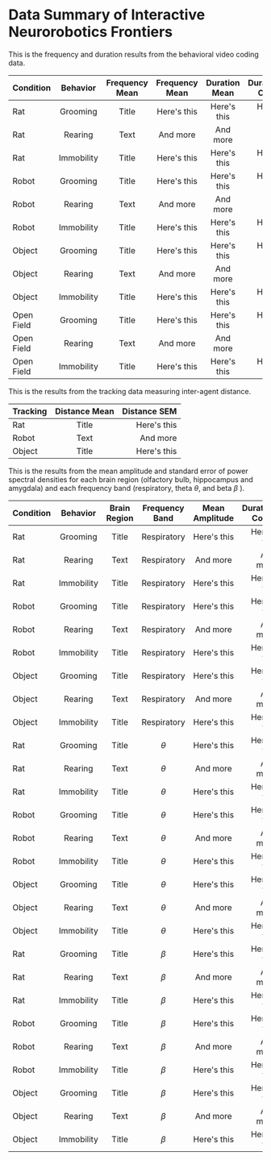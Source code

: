 # Data Summary of Interactive Neurorobotics Frontiers

This is the frequency and duration results from the behavioral video coding data.

|  Condition  |  Behavior   | Frequency Mean |Frequency Mean | Duration Mean |Duration Count |
| :---        | :----:      |    :----:      |     :----:    |    :----:     |         ---:  |
|     Rat     | Grooming    | Title          | Here's this   | Here's this   | Here's this   |
|     Rat     | Rearing     | Text           | And more      | And more      | And more      |
|     Rat     | Immobility  | Title          | Here's this   | Here's this   | Here's this   |
|    Robot    | Grooming    | Title          | Here's this   | Here's this   | Here's this   |
|    Robot    | Rearing     | Text           | And more      | And more      | And more      |
|    Robot    | Immobility  | Title          | Here's this   | Here's this   | Here's this   |
|   Object    | Grooming    | Title          | Here's this   | Here's this   | Here's this   |
|   Object    | Rearing     | Text           | And more      | And more      | And more      |
|   Object    | Immobility  | Title          | Here's this   | Here's this   | Here's this   |
| Open Field  | Grooming    | Title          | Here's this   | Here's this   | Here's this   |
| Open Field  | Rearing     | Text           | And more      | And more      | And more      |
| Open Field  | Immobility  | Title          | Here's this   | Here's this   | Here's this   |

This is the results from the tracking data measuring inter-agent distance. 

| Tracking   | Distance Mean | Distance SEM    | 
| :---       |    :----:     |           ---:  |
| Rat        | Title         | Here's this     |
| Robot      | Text          | And more        |
| Object     | Title         | Here's this     | 

This is the results from the mean amplitude and standard error of power spectral densities for each brain region (olfactory bulb, hippocampus and amygdala) and each frequency band (respiratory, theta $\theta$, and beta $\beta$ ).

|  Condition  |  Behavior   | Brain Region   |Frequency Band | Mean Amplitude |Duration Count |
| :---        | :----:      |    :----:      |     :----:    |    :----:     |         ---:  |
|     Rat     | Grooming    | Title          | 	Respiratory  | Here's this   | Here's this   |
|     Rat     | Rearing     | Text           | Respiratory     | And more      | And more      |
|     Rat     | Immobility  | Title          | Respiratory     | Here's this   | Here's this   |
|    Robot    | Grooming    | Title          |  Respiratory     | Here's this   | Here's this   |
|    Robot    | Rearing     | Text           | Respiratory       | And more      | And more      |
|    Robot    | Immobility  | Title          | Respiratory    | Here's this   | Here's this   |
|   Object    | Grooming    | Title          | Respiratory    | Here's this   | Here's this   |
|   Object    | Rearing     | Text           | Respiratory       | And more      | And more      |
|   Object    | Immobility  | Title          | Respiratory    | Here's this   | Here's this   |
|     Rat     | Grooming    | Title          | 	$\theta$  | Here's this   | Here's this   |
|     Rat     | Rearing     | Text           |  $\theta$     | And more      | And more      |
|     Rat     | Immobility  | Title          |  $\theta$     | Here's this   | Here's this   |
|    Robot    | Grooming    | Title          |  $\theta$     | Here's this   | Here's this   |
|    Robot    | Rearing     | Text           | $\theta$      | And more      | And more      |
|    Robot    | Immobility  | Title          | $\theta$   | Here's this   | Here's this   |
|   Object    | Grooming    | Title          | $\theta$   | Here's this   | Here's this   |
|   Object    | Rearing     | Text           | $\theta$      | And more      | And more      |
|   Object    | Immobility  | Title          | $\theta$   | Here's this   | Here's this   |
|     Rat     | Grooming    | Title          | 	$\beta$  | Here's this   | Here's this   |
|     Rat     | Rearing     | Text           |  $\beta$     | And more      | And more      |
|     Rat     | Immobility  | Title          |  $\beta$     | Here's this   | Here's this   |
|    Robot    | Grooming    | Title          |  $\beta$     | Here's this   | Here's this   |
|    Robot    | Rearing     | Text           | $\beta$     | And more      | And more      |
|    Robot    | Immobility  | Title          | $\beta$   | Here's this   | Here's this   |
|   Object    | Grooming    | Title          | $\beta$   | Here's this   | Here's this   |
|   Object    | Rearing     | Text           | $\beta$      | And more      | And more      |
|   Object    | Immobility  | Title          | $\beta$   | Here's this   | Here's this   |


